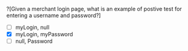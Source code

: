 ?[Given a merchant login page, what is an example of postive test for entering a username and password?]
-[ ] myLogin, null
-[x] myLogin, myPassword
-[ ] null, Password